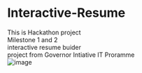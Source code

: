 # Interactive-Resume
This is Hackathon project <br/>
Milestone 1 and 2 <br/>
interactive resume buider <br/>
project from Governor Intiative IT Proramme <br/>![image](https://github.com/user-attachments/assets/78094b40-4050-4800-b53a-42d6efdf9e95)
